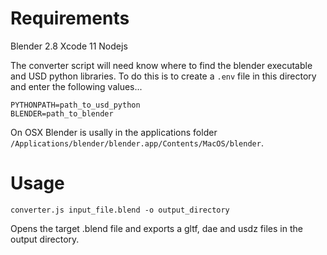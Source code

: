 # Requirements

Blender 2.8
Xcode 11
Nodejs

The converter script will need know where to find the blender executable and USD python libraries. 
To do this is to create a `.env` file in this directory and enter the following values...

```
PYTHONPATH=path_to_usd_python
BLENDER=path_to_blender
```

On OSX Blender is usally in the applications folder `/Applications/blender/blender.app/Contents/MacOS/blender`.


# Usage

`converter.js input_file.blend -o output_directory`

Opens the target .blend file and exports a gltf, dae and usdz files in the output directory.


